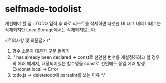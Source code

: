 # selfmade-todolist

개선해야 할 점 : TODO 입력 후 바로 리스트를 삭제하면 타겟한 UL태그 내의 LI태그는 삭제되지만 LocalStorage에서는 삭제되지않는다.

<주의사항 및 의문점>
/*
1. 함수 소문자 대문자 구분 잘하기 
2. '' has already been declared -> const로 선언한 변수를 재설정하려고 할 경우의 에러 메세지, 
내장되어있는 함수명을 const로 선언해도 동일 에러 발생 Ex)const local -> Error
3. todo.js -> deletetodo에 parseInt를 쓰는 이유 */
